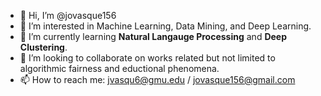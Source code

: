 - 👋 Hi, I’m @jovasque156
- 👀 I’m interested in Machine Learning, Data Mining, and Deep Learning.
- 🌱 I’m currently learning **Natural Langauge Processing** and **Deep Clustering**.
- 💞️ I’m looking to collaborate on works related but not limited to algorithmic fairness and eductional phenomena.
- 📫 How to reach me: jvasqu6@gmu.edu / jovasque156@gmail.com

<!---
jovasque156/jovasque156 is a ✨ special ✨ repository because its `README.md` (this file) appears on your GitHub profile.
You can click the Preview link to take a look at your changes.
--->

